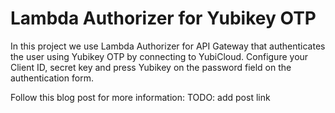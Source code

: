 Lambda Authorizer for Yubikey OTP
==================

In this project we use Lambda Authorizer for API Gateway that authenticates the
user using Yubikey OTP by connecting to YubiCloud. Configure your Client ID,
secret key and press Yubikey on the password field on the authentication form.

Follow this blog post for more information:
TODO: add post link

